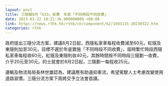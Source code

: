 ```yaml
---
layout: post
title: 三隧擬8月「633」收費　年底「不同時段不同收費」
date: 2023-03-22 18:21:36.000000000 +08:00
link: https://news.rthk.hk/rthk/ch/component/k2/1693115-20230322.htm
categories: rthk
---
```


政府提出三隧分流方案，建議8月2日起，西隧私家車每程收費減至60元，紅隧及東隧則加至30元，目標不遲於年底實施「不同時段不同收費」，屆時繁忙時段西隧私家車每程收60元，紅隧及東隧則收40元，其餘時間按不同時段三隧劃一收費，介乎20元至30元。的士就會於8月2日起，三隧劃一每程收25元。

運輸及物流局局長林世雄認為，建議應有助遏抑車流，希望駕駛人士考慮改變使用道路習慣。三隧分流方案下周將交予立法會首讀。
